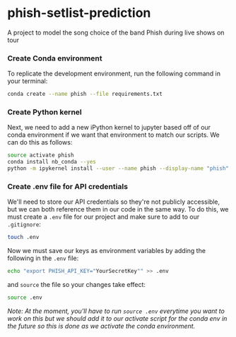 # phish-setlist-prediction
A project to model the song choice of the band Phish during live shows on tour

### Create Conda environment

To replicate the development environment, run the following command in your terminal:
```bash
conda create --name phish --file requirements.txt
```

### Create Python kernel

Next, we need to add a new iPython kernel to jupyter based off of our conda environment if we want that environment to match our scripts. We can do this as follows:
```bash
source activate phish
conda install nb_conda --yes
python -m ipykernel install --user --name phish --display-name "phish"
```

### Create .env file for API credentials

We'll need to store our API credentials so they're not publicly accessible, but we can both reference them in our code in the same way. To do this, we must create a `.env` file for our project and make sure to add to our `.gitignore`:
```bash
touch .env
```

Now we must save our keys as environment variables by adding the following in the `.env` file:
```bash
echo "export PHISH_API_KEY="YourSecretKey"" >> .env
```
and `source` the file so your changes take effect:
```bash
source .env
```

*Note: At the moment, you'll have to run `source .env` everytime you want to work on this but we should add it to our activate script for the conda env in the future so this is done as we activate the conda environment.*

